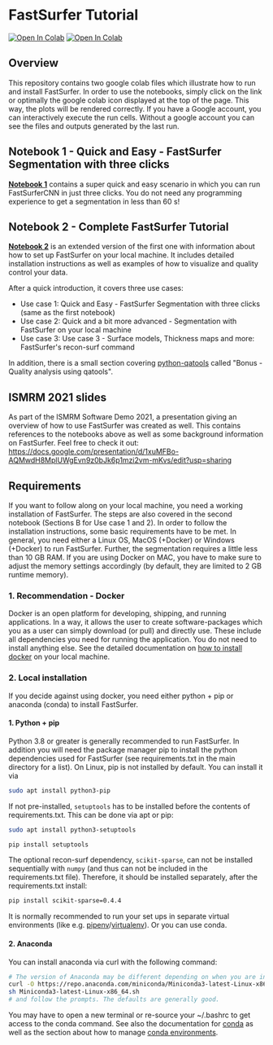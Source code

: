 # FastSurfer Tutorial
[![Open In Colab](https://colab.research.google.com/assets/colab-badge.svg)](https://colab.research.google.com/github/Deep-MI/FastSurfer/blob/stable/Tutorial/Tutorial_FastSurferCNN_QuickSeg.ipynb)
[![Open In Colab](https://colab.research.google.com/assets/colab-badge.svg)](https://colab.research.google.com/github/Deep-MI/FastSurfer/blob/stable/Tutorial/Complete_FastSurfer_Tutorial.ipynb)

## Overview
This repository contains two google colab files which illustrate how to run and install FastSurfer. In order to use the notebooks, simply click on the link or optimally the google colab icon displayed at the top of the page. This way, the plots will be rendered correctly. If you have a Google account, you can interactively execute the run cells. Without a google account you can see the files and outputs generated by the last run.

## Notebook 1 - Quick and Easy - FastSurfer Segmentation with three clicks
__[Notebook 1](https://colab.research.google.com/github/Deep-MI/FastSurfer/blob/stable/Tutorial/Tutorial_FastSurferCNN_QuickSeg.ipynb)__ contains a super quick and easy scenario in which you can run FastSurferCNN in just three clicks. You do not need any programming experience to get a segmentation in less than 60 s!

## Notebook 2 - Complete FastSurfer Tutorial
__[Notebook 2](https://colab.research.google.com/github/Deep-MI/FastSurfer/blob/stable/Tutorial/Complete_FastSurfer_Tutorial.ipynb)__ is an extended version of the first one with information about how to set up FastSurfer on your local machine. It includes detailed installation instructions as well as examples of how to visualize and quality control your data.

After a quick introduction, it covers three use cases:
- Use case 1: Quick and Easy - FastSurfer Segmentation with three clicks (same as the first notebook)
- Use case 2: Quick and a bit more advanced - Segmentation with FastSurfer on your local machine
- Use case 3: Use case 3 - Surface models, Thickness maps and more: FastSurfer's recon-surf command

In addition, there is a small section covering [python-qatools](https://github.com/Deep-MI/qatools-python) called "Bonus - Quality analysis using qatools". 

## ISMRM 2021 slides
As part of the ISMRM Software Demo 2021, a presentation giving an overview of how to use FastSurfer was created as well. This contains references to the notebooks above as well as some background information on FastSurfer. Feel free to check it out: https://docs.google.com/presentation/d/1xuMFBo-AQMwdH8MplUWgEvn9z0bJk6p1mzi2vm-mKvs/edit?usp=sharing

## Requirements
If you want to follow along on your local machine, you need a working installation of FastSurfer. The steps are also covered in the second notebook (Sections B for Use case 1 and 2). In order to follow the installation instructions, some basic requirements have to be met.
In general, you need either a Linux OS,  MacOS (+Docker) or Windows (+Docker) to run FastSurfer. Further, the segmentation requires a little less than 10 GB RAM. If you are using Docker on MAC, you have to make sure to adjust the memory settings accordingly (by default, they are limited to 2 GB runtime memory).

### 1. Recommendation - Docker
Docker is an open platform for developing, shipping, and running applications. In a way, it allows the user to create software-packages which you as a user can simply download (or pull) and directly use. These include all dependencies you need for running the application. You do not need to install anything else. See the detailed documentation on [how to install docker](https://docs.docker.com/get-docker/) on your local machine.

### 2. Local installation

If you decide against using docker, you need either python + pip or anaconda (conda) to install FastSurfer.

#### 1. Python + pip
Python 3.8 or greater is generally recommended to run FastSurfer. In addition you will need the package manager pip to install the python dependencies used for FastSurfer (see requirements.txt in the main directory for a list). On Linux, pip is not installed by default. You can install it via 

```bash 
sudo apt install python3-pip
```

If not pre-installed, `setuptools` has to be installed before the contents of requirements.txt. This can be done via apt or pip:
```bash
sudo apt install python3-setuptools
```
```bash
pip install setuptools
```

The optional recon-surf dependency, `scikit-sparse`, can not be installed sequentially with `numpy` (and thus can not be included in the requirements.txt file). Therefore, it should be installed separately, after the requirements.txt install:

```bash
pip install scikit-sparse=0.4.4
```

It is normally recommended to run your set ups in separate virtual environments (like e.g. [pipenv](https://pypi.org/project/pipenv/)/[virtualenv](https://pypi.org/project/virtualenv/)). Or you can use conda.

#### 2. Anaconda
You can install anaconda via curl with the following command:
```bash
# The version of Anaconda may be different depending on when you are installing`
curl -O https://repo.anaconda.com/miniconda/Miniconda3-latest-Linux-x86_64.sh
sh Miniconda3-latest-Linux-x86_64.sh
# and follow the prompts. The defaults are generally good.
```
You may have to open a new terminal or re-source your ~/.bashrc to get access to the conda command. See also the documentation for [conda](https://conda.io/projects/conda/en/latest/user-guide/getting-started.html) as well as the section about how to manage [conda environments](https://conda.io/projects/conda/en/latest/user-guide/getting-started.html#managing-environments).

